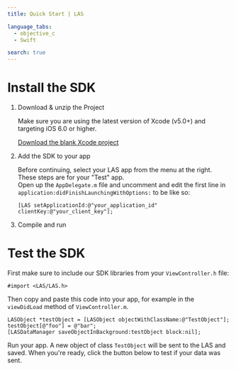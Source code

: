 ```yaml
---
title: Quick Start | LAS

language_tabs:
  - objective_c
  - Swift

search: true
---
```


# Install the SDK

1. Download & unzip the Project

    Make sure you are using the latest version of Xcode (v5.0+) and targeting iOS 6.0 or higher.

    <a class="download-sdk" href="https://raw.githubusercontent.com/LeapAppServices/LAS-SDK-Release/master/iOS/v1.5.0/LASStarterProject.zip">Download the blank Xcode project</a>

2. Add the SDK to your app

    Before continuing, select your LAS app from the menu at the right. These steps are for your "Test" app.</br>
    Open up the `AppDelegate.m` file and uncomment and edit the first line in `application:didFinishLaunchingWithOptions:` to be like so:
    
    ```objective_c
    [LAS setApplicationId:@"your_application_id" clientKey:@"your_client_key"];
    ```
3. Compile and run
    
    
# Test the SDK

First make sure to include our SDK libraries from your `ViewController.h` file:

```objective_c
#import <LAS/LAS.h>
```

Then copy and paste this code into your app, for example in the `viewDidLoad` method of `ViewController.m`.

```objective_c
LASObject *testObject = [LASObject objectWithClassName:@"TestObject"];
testObject[@"foo"] = @"bar";
[LASDataManager saveObjectInBackground:testObject block:nil];
```

Run your app. A new object of class `TestObject` will be sent to the LAS and saved. When you're ready, click the button below to test if your data was sent.